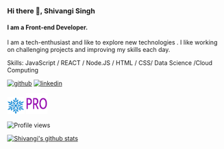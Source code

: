 ### Hi there 👋, Shivangi Singh
#### I am a Front-end Developer.
I am a tech-enthusiast and like to explore new technologies .  I like working on challenging projects and improving my skills each day.

Skills: JavaScript / REACT / Node.JS / HTML / CSS/ Data Science /Cloud Computing


[<img src='https://cdn.jsdelivr.net/npm/simple-icons@3.0.1/icons/github.svg' alt='github' height='40'>](https://github.com/shivisingh28)  [<img src='https://cdn.jsdelivr.net/npm/simple-icons@3.0.1/icons/linkedin.svg' alt='linkedin' height='40'>](https://www.linkedin.com/in/shivangi-singh-b65381158/)  

<a href='https://archiveprogram.github.com/'><img src='https://raw.githubusercontent.com/acervenky/animated-github-badges/master/assets/acbadge.gif' width='40' height='40'></a> <a href='https://github.com/pricing'><img src='https://raw.githubusercontent.com/acervenky/animated-github-badges/master/assets/pro.gif' width='50' height='50'></a>

![Profile views](https://gpvc.arturio.dev/shivisingh28)  

[![Shivangi's github stats](https://github-readme-stats.vercel.app/api?username=shivisingh28)](https://github.com/anuraghazra/github-readme-stats)
